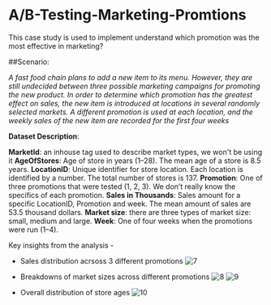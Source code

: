 # A/B-Testing-Marketing-Promtions

This case study is used to implement understand which promotion was the most effective in marketing?

##Scenario:

_A fast food chain plans to add a new item to its menu. However, they are still undecided between three possible marketing campaigns for promoting the new product. In order to determine which promotion has the greatest effect on sales, the new item is introduced at locations in several randomly selected markets. A different promotion is used at each location, and the weekly sales of the new item are recorded for the first four weeks_

**Dataset Description**: 

**MarketId**: an inhouse tag used to describe market types, we won't be using it
**AgeOfStores**: Age of store in years (1–28). The mean age of a store is 8.5 years.
**LocationID**: Unique identifier for store location. Each location is identified by a number. The total number of stores is 137.
**Promotion**: One of three promotions that were tested (1, 2, 3). We don’t really know the specifics of each promotion.
**Sales in Thousands**: Sales amount for a specific LocationID, Promotion and week. The mean amount of sales are 53.5 thousand dollars.
**Market size**: there are three types of market size: small, medium and large.
**Week**: One of four weeks when the promotions were run (1–4).

Key insights from the analysis -

- Sales distribution acrsoss 3 different promotions
![7](https://github.com/gagan-gets-data/A-B-Testing-Marketing-Promotions/assets/134737002/8c03dfdc-fe72-4c21-ac0c-f47fbdd7472d)

- Breakdowns of market sizes across different promotions
![8](https://github.com/gagan-gets-data/A-B-Testing-Marketing-Promotions/assets/134737002/c94b5659-abf3-4b38-90dd-4e1e47266d19)
![9](https://github.com/gagan-gets-data/A-B-Testing-Marketing-Promotions/assets/134737002/8a6d4f9e-41fd-46c3-8c10-9b68d417d124)

- Overall distribution of store ages
![10](https://github.com/gagan-gets-data/A-B-Testing-Marketing-Promotions/assets/134737002/97851465-9ee7-43e1-9dc5-099a9b7307e0)
